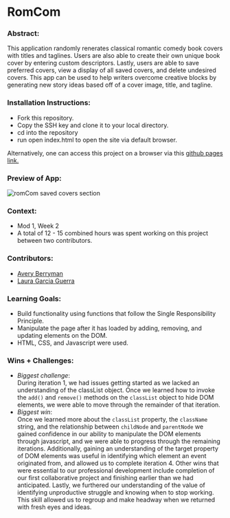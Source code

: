 
# RomCom  

### Abstract:
This application randomly renerates classical romantic comedy book covers with titles and taglines. Users are also able to create their own unique book cover by entering custom descriptors. Lastly, users are able to save preferred covers, view a display of all saved covers, and delete undesired covers. This app can be used to help writers overcome creative blocks by generating new story ideas based off of a cover image, title, and tagline.

[//]: <> (Briefly describe what you built and its features. What problem is the app solving? How does this application solve that problem?)

### Installation Instructions:
- Fork this repository. 
- Copy the SSH key and clone it to your local directory. 
- cd into the repository
- run open index.html to open the site via default browser. 

Alternatively, one can access this project on a browser via this [github pages link.](https://lauraguerra1.github.io/romcom-paired-project/) 

[//]: <> (What steps does a person have to take to get your app cloned down and running?)

### Preview of App:
![romCom saved covers section](https://user-images.githubusercontent.com/121131581/229174425-0bdec3fe-1d10-4e16-b5f2-b01105786fbf.png)

[//]: <> (Provide ONE gif or screenshot of your application - choose the "coolest" piece of functionality to show off.)

### Context:
- Mod 1, Week 2
- A total of 12 - 15 combined hours was spent working on this project between two contributors. 

[//]: <> (Give some context for the project here. How long did you have to work on it? How far into the Turing program are you?)

### Contributors:
- [Avery Berryman](https://github.com/Averyberryman)
- [Laura Garcia Guerra](https://github.com/lauraguerra1)

[//]: <> (Who worked on this application? Link to their GitHubs.)

### Learning Goals:
- Build functionality using functions that follow the Single Responsibility Principle. 
- Manipulate the page after it has loaded by adding, removing, and updating elements on the DOM. 
- HTML, CSS, and Javascript were used. 

[//]: <> (What were the learning goals of this project? What tech did you work with?)

### Wins + Challenges:
- *Biggest challenge*: <br>
During iteration 1, we had issues getting started as we lacked an understanding of the classList object. Once we learned how to invoke the `add()` and `remove()` methods on the `classList` object to hide DOM elements, we were able to move through the remainder of that iteration. 
- *Biggest win*: <br>
Once we learned more about the `classList` property, the `className` string, and the relationship between `childNode` and `parentNode` we gained confidence in our ability to manipulate the DOM elements through javascript, and we were able to progress through the remaining iterations. Additionally, gaining an understanding of the target property of DOM elements was useful in identifying which element an event originated from, and allowed us to complete iteration 4. Other wins that were essential to our professional development include completion of our first collaborative project and finishing earlier than we had anticipated. Lastly, we furthered our understanding of the value of identifying unproductive struggle and knowing when to stop working. This skill allowed us to regroup and make headway when we returned with fresh eyes and ideas.

[//]: <> (What are 2-3 wins you have from this project? What were some challenges you faced - and how did you get over them?)
